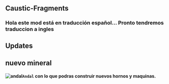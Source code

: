 ## Caustic-Fragments

### Hola este mod está en traducción español... Pronto tendremos traduccion a ingles

## Updates

## nuevo mineral 
#### ![andal](https://user-images.githubusercontent.com/93954648/167063653-dd4c5337-1b5b-428e-8aac-90c3eca1ce56.png)``Andal`` con lo que podras construir nuevos hornos y maquinas.

